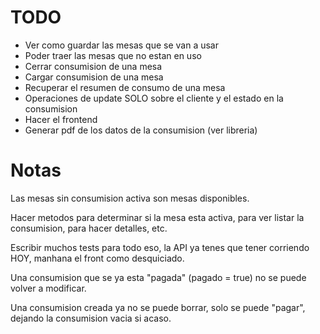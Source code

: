 # TODO
- Ver como guardar las mesas que se van a usar
- Poder traer las mesas que no estan en uso
- Cerrar consumision de una mesa
- Cargar consumision de una mesa
- Recuperar el resumen de consumo de una mesa
- Operaciones de update SOLO sobre el cliente y el estado en la consumision
- Hacer el frontend
- Generar pdf de los datos de la consumision (ver libreria)

# Notas
Las mesas sin consumision activa son mesas disponibles.

Hacer metodos para determinar si la mesa esta activa, para ver listar la consumision, para
hacer detalles, etc.

Escribir muchos tests para todo eso, la API ya tenes que tener corriendo HOY, manhana el front
como desquiciado.

Una consumision que se ya esta "pagada" (pagado = true) no se puede volver a modificar.

Una consumision creada ya no se puede borrar, solo se puede "pagar", dejando la consumision
vacia si acaso.
